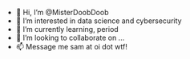- 👋 Hi, I’m @MisterDoobDoob
- 👀 I’m interested in data science and cybersecurity
- 🌱 I’m currently learning, period
- 💞️ I’m looking to collaborate on ...
- 📫 Message me sam at oi dot wtf!

<!---
MisterDoobDoob/MisterDoobDoob is a ✨ special ✨ repository because its `README.md` (this file) appears on your GitHub profile.
You can click the Preview link to take a look at your changes.
--->
